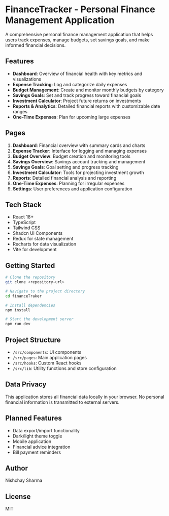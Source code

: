 # FinanceTracker - Personal Finance Management Application

A comprehensive personal finance management application that helps users track expenses, manage budgets, set savings goals, and make informed financial decisions.

## Features

- **Dashboard**: Overview of financial health with key metrics and visualizations
- **Expense Tracking**: Log and categorize daily expenses
- **Budget Management**: Create and monitor monthly budgets by category
- **Savings Goals**: Set and track progress toward financial goals
- **Investment Calculator**: Project future returns on investments
- **Reports & Analytics**: Detailed financial reports with customizable date ranges
- **One-Time Expenses**: Plan for upcoming large expenses

## Pages

1. **Dashboard**: Financial overview with summary cards and charts
2. **Expense Tracker**: Interface for logging and managing expenses
3. **Budget Overview**: Budget creation and monitoring tools
4. **Savings Overview**: Savings account tracking and management
5. **Savings Goals**: Goal setting and progress tracking
6. **Investment Calculator**: Tools for projecting investment growth
7. **Reports**: Detailed financial analysis and reporting
8. **One-Time Expenses**: Planning for irregular expenses
9. **Settings**: User preferences and application configuration

## Tech Stack

- React 18+
- TypeScript
- Tailwind CSS
- Shadcn UI Components
- Redux for state management
- Recharts for data visualization
- Vite for development

## Getting Started

```bash
# Clone the repository
git clone <repository-url>

# Navigate to the project directory
cd financeTraker

# Install dependencies
npm install

# Start the development server
npm run dev
```

## Project Structure

- `/src/components`: UI components
- `/src/pages`: Main application pages
- `/src/hooks`: Custom React hooks
- `/src/lib`: Utility functions and store configuration

## Data Privacy

This application stores all financial data locally in your browser. No personal financial information is transmitted to external servers.

## Planned Features

- Data export/import functionality
- Dark/light theme toggle
- Mobile application
- Financial advice integration
- Bill payment reminders

## Author

Nishchay Sharma

## License

MIT